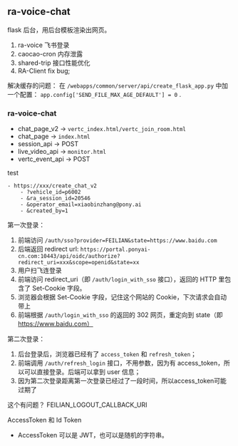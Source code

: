 ## ra-voice-chat
flask 后台，用后台模板渲染出网页。

1. ra-voice 飞书登录
2. caocao-cron 内存泄露
3. shared-trip 接口性能优化
4. RA-Client fix bug;

解决缓存的问题：
在 `/webapps/common/server/api/create_flask_app.py` 中加一个配置：
`app.config['SEND_FILE_MAX_AGE_DEFAULT'] = 0` .

### ra-voice-chat
- chat_page_v2 -> `vertc_index.html/vertc_join_room.html`
- chat_page -> `index.html`
- session_api -> POST
- live_video_api -> `monitor.html`
- vertc_event_api -> POST

test
```
- https://xxx/create_chat_v2
    - ?vehicle_id=p6002
    - &ra_session_id=20546
    - &operator_email=xiaobinzhang@pony.ai
    - &created_by=1
```



第一次登录：
1. 前端访问 `/auth/sso?provider=FEILIAN&state=https://www.baidu.com`
2. 后端返回 redirect url: `https://portal.ponyai-cn.com:10443/api/oidc/authorize?redirect_uri=xxx&scope=openid&state=xx`
3. 用户扫飞连登录
4. 前端访问 redirect_uri（即 `/auth/login_with_sso` 接口），返回的 HTTP 里包含了 Set-Cookie 字段。
5. 浏览器会根据 Set-Cookie 字段，记住这个网站的 Cookie，下次请求会自动带上
6. 前端根据 `/auth/login_with_sso` 的返回的 302 网页，重定向到 state（即 https://www.baidu.com）

第二次登录：
1. 后台登录后，浏览器已经有了 `access_token` 和 `refresh_token`；
2. 前端调用 `/auth/refresh_login` 接口，不用参数，因为有 access_token，所以可以直接登录。后端可以拿到 user 信息；
3. 因为第二次登录距离第一次登录已经过了一段时间，所以access_token可能过期了

这个有问题？
FEILIAN_LOGOUT_CALLBACK_URI


AccessToken 和 Id Token
- AccessToken 可以是 JWT，也可以是随机的字符串。